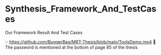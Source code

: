 # Synthesis_Framework_And_TestCases
Our Framework Result And Test Cases 

💡 https://github.com/BuggerBag/MRT-Thesis/blob/main/ToolsDemo.mp4
🔑 The password is mentioned at the bottom of page 85 of the thesis
